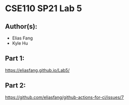 # CSE110 SP21 Lab 5

## Author(s):
- Elias Fang
- Kyle Hu

## Part 1:

https://eliasfang.github.io/Lab5/

## Part 2:

https://github.com/eliasfang/github-actions-for-ci/issues/7